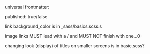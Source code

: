universal frontmatter:

published: true/false


link background_color is in \_sass/basics.scss.s

image links MUST lead with a / and MUST NOT finish with one...0-


changing look (display) of titles on smaller screens is in basic.scss?
